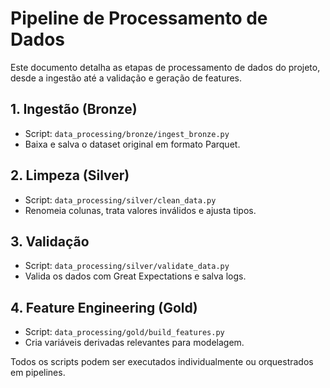 # Pipeline de Processamento de Dados

Este documento detalha as etapas de processamento de dados do projeto, desde a ingestão até a validação e geração de features.

## 1. Ingestão (Bronze)
- Script: `data_processing/bronze/ingest_bronze.py`
- Baixa e salva o dataset original em formato Parquet.

## 2. Limpeza (Silver)
- Script: `data_processing/silver/clean_data.py`
- Renomeia colunas, trata valores inválidos e ajusta tipos.

## 3. Validação
- Script: `data_processing/silver/validate_data.py`
- Valida os dados com Great Expectations e salva logs.

## 4. Feature Engineering (Gold)
- Script: `data_processing/gold/build_features.py`
- Cria variáveis derivadas relevantes para modelagem.

Todos os scripts podem ser executados individualmente ou orquestrados em pipelines.
